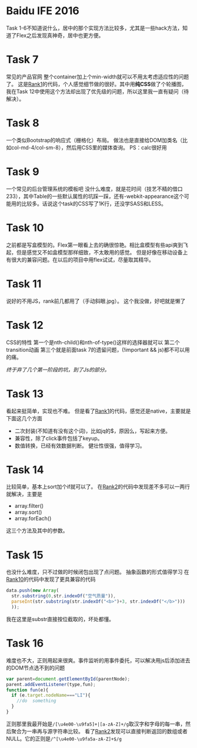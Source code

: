 Baidu IFE 2016
=============
Task 1-6不知道说什么，居中的那个实现方法比较多，尤其是一些hack方法，知道了Flex之后发现真神奇，居中也更方便。

Task 7
======
常见的产品官网
整个container加上个min-width就可以不用太考虑适应性的问题了。
这是[Rank1](https://github.com/chenBuJuan/IFE-FirstStage-Task7)的代码，个人感觉细节做的很好。其中用**纯CSS**做了个轮播图，我在Task 12中使用这个方法却出现了优先级的问题，所以这里我一直有疑问（待解决）。

Task 8
======
一个类似Bootstrap的响应式（栅格化）布局。
做法也是直接给DOM加类名（比如col-md-4/col-sm-8），然后用CSS里的媒体查询。
PS：calc很好用

Task 9
======
一个常见的后台管理系统的模板吧
没什么难度，就是花时间（技艺不精的借口233），其中Table的一些默认属性的坑踩一踩，还有-webkit-appearance这个可能用的比较多。话说这个task的CSS写了1K行，还没学SASS和LESS。

Task 10
======
之前都是写盒模型的。Flex第一眼看上去的确很惊艳。相比盒模型有些api爽到飞起，但是感觉又不如盒模型那样细致，不太敢用的感觉。
但是好像在移动设备上有很大的兼容问题。在以后的项目中用flex试试，尽量取其精华。

Task 11
=======
说好的不用JS，rank前几都用了（手动斜眼.jpg）。
这个我没做，好吧就是懒了

Task 12
=======
CSS的特性
第一个是nth-child()和nth-of-type()这样的选择器就可以
第二个transition动画
第三个就是前面task 7的遗留问题，(!important && js)都不可以用的痛。


*终于弃了几个第一阶段的坑，到了Js的部分。*

Task 13
=======
看起来挺简单，实现也不难。
但是看了[Rank1](https://github.com/jshacker007/ife2016/blob/master/stage2/task13/index.html)的代码，感觉还是native，主要就是下面这几个方面
- 二次封装(不知道有没有这个词)，比如jq的$，原因么，写起来方便。
- 兼容性，除了click事件包括了keyup。
- 数值转换，已经有效数据判断。
健壮性很强，值得学习。

Task 14
=======
比较简单，基本上sort加个if就可以了。
在[Rank2](https://github.com/jshacker007/ife2016/blob/master/stage2/task14/index2.html)的代码中发现差不多可以一两行就解决，主要是
- array.filter()
- array.sort()
- array.forEach()

这三个方法及其中的参数。

Task 15
=======
也没什么难度，只不过做的时候闭包出现了点问题。
抽象函数的形式值得学习
在[Rank10](https://github.com/jshacker007/ife2016/blob/master/stage2/task15/index1.html)的代码中发现了更具兼容的代码

``` JavaScript
data.push(new Array(
  str.substring(0,str.indexOf("空气质量")),                             //get the city name
  parseInt(str.substring(str.indexOf("<b>")+3, str.indexOf("</b>")))    //get the city dqi score
  ));
```

我在这里是substr直接按位截取的，坏处都懂。

Task 16
=======
难度也不大，正则用起来很爽。事件监听的用事件委托，可以解决用js后添加进去的DOM节点选不到的问题
``` javascript
var parent=document.getElementById(parentNode);
parent.addEventListener(type,fun);
function fun(e){
  if (e.target.nodeName==="LI"){
    //do  something
  }
}
```
正则那里我最开始是```/[\u4e00-\u9fa5]+|[a-zA-Z]+/g```取汉字和字母的每一串，然后聚合为一串再与源字符串比较。
看了[Rank2](https://github.com/soulclearm/Learn_front_end/blob/dev/public/second/script/task16.js)发现可以直接判断返回的数组或者NULL。它的正则是```/^[\u4e00-\u9fa5a-zA-Z]+$/g```